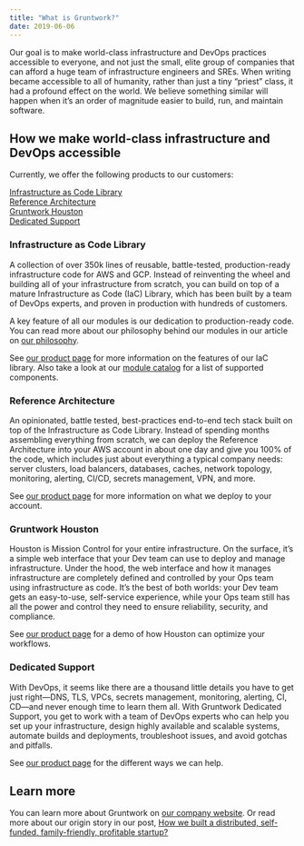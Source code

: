 ```yaml
---
title: "What is Gruntwork?"
date: 2019-06-06
---
```


Our goal is to make world-class infrastructure and DevOps practices accessible to everyone, and not just the small,
elite group of companies that can afford a huge team of infrastructure engineers and SREs. When writing became
accessible to all of humanity, rather than just a tiny “priest” class, it had a profound effect on the world. We believe
something similar will happen when it’s an order of magnitude easier to build, run, and maintain software.


## How we make world-class infrastructure and DevOps accessible

Currently, we offer the following products to our customers:

[Infrastructure as Code Library](#infrastructure-as-code-library)  
[Reference Architecture](#reference-architecture)  
[Gruntwork Houston](#gruntwork-houston)  
[Dedicated Support](#dedicated-support)  


### <a name="infrastructure-as-code-library"></a>Infrastructure as Code Library

A collection of over 350k lines of reusable, battle-tested, production-ready infrastructure code for AWS and GCP.
Instead of reinventing the wheel and building all of your infrastructure from scratch, you can build on top of a mature
Infrastructure as Code (IaC) Library, which has been built by a team of DevOps experts, and proven in production with
hundreds of customers.

A key feature of all our modules is our dedication to production-ready code. You can read more about our philosophy
behind our modules in our article on [our philosophy](/introduction/philosophy).

See [our product page](https://gruntwork.io/infrastructure-as-code-library/) for more information on the features of our
IaC library. Also take a look at our [module
catalog](/introduction/library-catalog) for a list of supported components.

### <a name="reference-architecture"></a>Reference Architecture

An opinionated, battle tested, best-practices end-to-end tech stack built on top of the Infrastructure as Code Library.
Instead of spending months assembling everything from scratch, we can deploy the Reference Architecture into your AWS
account in about one day and give you 100% of the code, which includes just about everything a typical company needs:
server clusters, load balancers, databases, caches, network topology, monitoring, alerting, CI/CD, secrets management,
VPN, and more.

See [our product page](https://gruntwork.io/reference-architecture/) for more information on what we deploy to your
account.

### <a name="gruntwork-houston"></a>Gruntwork Houston

Houston is Mission Control for your entire infrastructure. On the surface, it’s a simple web interface that your Dev
team can use to deploy and manage infrastructure. Under the hood, the web interface and how it manages infrastructure
are completely defined and controlled by your Ops team using infrastructure as code. It’s the best of both worlds: your
Dev team gets an easy-to-use, self-service experience, while your Ops team still has all the power and control they need
to ensure reliability, security, and compliance.

See [our product page](https://gruntwork.io/houston/) for a demo of how Houston can optimize your workflows.

### <a name="dedicated-support"></a>Dedicated Support

With DevOps, it seems like there are a thousand little details you have to get just right—DNS, TLS, VPCs, secrets
management, monitoring, alerting, CI, CD—and never enough time to learn them all. With Gruntwork Dedicated Support, you
get to work with a team of DevOps experts who can help you set up your infrastructure, design highly available and
scalable systems, automate builds and deployments, troubleshoot issues, and avoid gotchas and pitfalls.

See [our product page](https://gruntwork.io/support/) for the different ways we can help.


## Learn more

You can learn more about Gruntwork on [our company website](https://gruntwork.io). Or read more about our origin story
in our post, [How we built a distributed, self-funded, family-friendly, profitable
startup?](https://blog.gruntwork.io/how-we-built-a-distributed-self-funded-family-friendly-profitable-startup-93635feb5ace)
